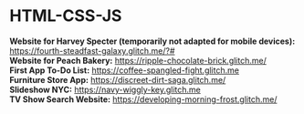 # HTML-CSS-JS

**Website for Harvey Specter (temporarily not adapted for mobile devices):** https://fourth-steadfast-galaxy.glitch.me/?# <br />
**Website for Peach Bakery:** https://ripple-chocolate-brick.glitch.me/  <br />
**First App To-Do List:** https://coffee-spangled-fight.glitch.me <br />
**Furniture Store App:** https://discreet-dirt-saga.glitch.me/ <br />
**Slideshow NYC:** https://navy-wiggly-key.glitch.me <br />
**TV Show Search Website:** https://developing-morning-frost.glitch.me/ <br />
